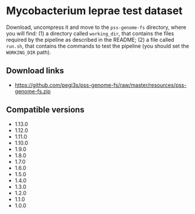 # Mycobacterium leprae test dataset

Download, uncompress it and move to the `pss-genome-fs` directory, where you will find: (1) a directory called `working_dir`, that contains the files required by the pipeline as described in the README; (2) a file called `run.sh`, that contains the commands to test the pipeline (you should set the `WORKING_DIR` path).

## Download links

- https://github.com/pegi3s/pss-genome-fs/raw/master/resources/pss-genome-fs.zip

## Compatible versions

- 1.13.0
- 1.12.0
- 1.11.0
- 1.10.0
- 1.9.0
- 1.8.0
- 1.7.0
- 1.6.0
- 1.5.0
- 1.4.0
- 1.3.0
- 1.2.0
- 1.1.0
- 1.0.0
